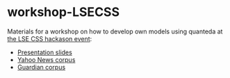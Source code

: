 # workshop-LSECSS

Materials for a workshop on how to develop own models using quanteda at [the LSE CSS hackason event](https://www.cssatlse.com/):

- [Presentation slides](https://rawgit.com/koheiw/workshop-LSECSS/master/slides.html)
- [Yahoo News corpus](https://www.dropbox.com/s/uvbyrsz8c7w1p6t/data_corpus_yahoonews.RDS?dl=1)
- [Guardian corpus](https://www.dropbox.com/s/kfhdoifes7z7t6j/data_corpus_guardian2016-10k.RDS?dl=1)
